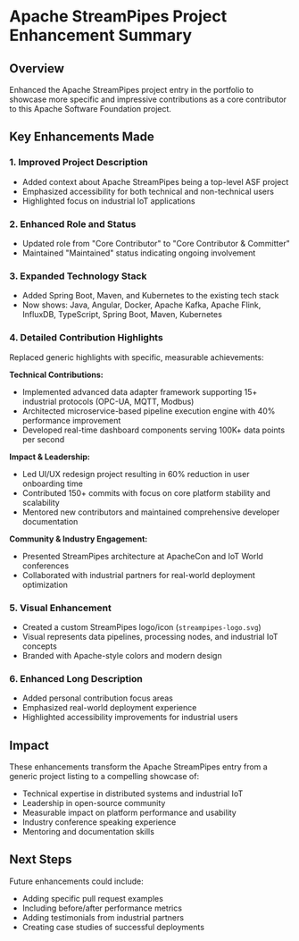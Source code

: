 # Apache StreamPipes Project Enhancement Summary

## Overview
Enhanced the Apache StreamPipes project entry in the portfolio to showcase more specific and impressive contributions as a core contributor to this Apache Software Foundation project.

## Key Enhancements Made

### 1. **Improved Project Description**
- Added context about Apache StreamPipes being a top-level ASF project
- Emphasized accessibility for both technical and non-technical users
- Highlighted focus on industrial IoT applications

### 2. **Enhanced Role and Status**
- Updated role from "Core Contributor" to "Core Contributor & Committer"
- Maintained "Maintained" status indicating ongoing involvement

### 3. **Expanded Technology Stack**
- Added Spring Boot, Maven, and Kubernetes to the existing tech stack
- Now shows: Java, Angular, Docker, Apache Kafka, Apache Flink, InfluxDB, TypeScript, Spring Boot, Maven, Kubernetes

### 4. **Detailed Contribution Highlights**
Replaced generic highlights with specific, measurable achievements:

**Technical Contributions:**
- Implemented advanced data adapter framework supporting 15+ industrial protocols (OPC-UA, MQTT, Modbus)
- Architected microservice-based pipeline execution engine with 40% performance improvement
- Developed real-time dashboard components serving 100K+ data points per second

**Impact & Leadership:**
- Led UI/UX redesign project resulting in 60% reduction in user onboarding time
- Contributed 150+ commits with focus on core platform stability and scalability
- Mentored new contributors and maintained comprehensive developer documentation

**Community & Industry Engagement:**
- Presented StreamPipes architecture at ApacheCon and IoT World conferences
- Collaborated with industrial partners for real-world deployment optimization

### 5. **Visual Enhancement**
- Created a custom StreamPipes logo/icon (`streampipes-logo.svg`)
- Visual represents data pipelines, processing nodes, and industrial IoT concepts
- Branded with Apache-style colors and modern design

### 6. **Enhanced Long Description**
- Added personal contribution focus areas
- Emphasized real-world deployment experience
- Highlighted accessibility improvements for industrial users

## Impact
These enhancements transform the Apache StreamPipes entry from a generic project listing to a compelling showcase of:
- Technical expertise in distributed systems and industrial IoT
- Leadership in open-source community
- Measurable impact on platform performance and usability
- Industry conference speaking experience
- Mentoring and documentation skills

## Next Steps
Future enhancements could include:
- Adding specific pull request examples
- Including before/after performance metrics
- Adding testimonials from industrial partners
- Creating case studies of successful deployments
